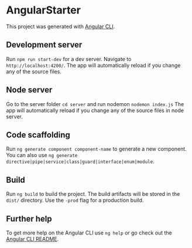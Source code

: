 # AngularStarter

This project was generated with [Angular CLI](https://github.com/angular/angular-cli).

## Development server

Run `npm run start-dev` for a dev server. Navigate to `http://localhost:4200/`. The app will automatically reload if you change any of the source files.

## Node server

Go to the server folder `cd server` and run nodemon `nodemon index.js` The app will automatically reload if you change any of the source files in node server.

## Code scaffolding

Run `ng generate component component-name` to generate a new component. You can also use `ng generate directive|pipe|service|class|guard|interface|enum|module`.

## Build

Run `ng build` to build the project. The build artifacts will be stored in the `dist/` directory. Use the `-prod` flag for a production build.

## Further help

To get more help on the Angular CLI use `ng help` or go check out the [Angular CLI README](https://github.com/angular/angular-cli/blob/master/README.md).
